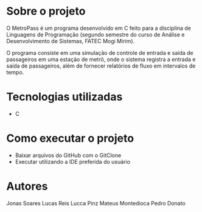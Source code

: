 # Sobre o projeto

O MetroPass é um programa desenvolvido em C feito para a disciplina de Linguagens de Programação (segundo semestre do curso de Análise e Desenvolvimento de Sistemas, FATEC Mogi Mirim).

O programa consiste em uma simulação de controle de entrada e saída de passageiros em uma estação de metrô, onde o sistema registra a entrada e saída de passageiros, além de fornecer relatórios de fluxo em intervalos de tempo.

# Tecnologias utilizadas

- C

# Como executar o projeto

- Baixar arquivos do GitHub com o GitClone
- Executar utilizando a IDE preferida do usuário

# Autores

Jonas Soares
Lucas Reis
Lucca Pinz
Mateus Montedioca
Pedro Donato
